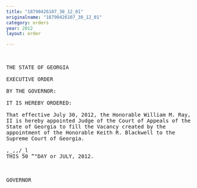 ```yaml
---
title: "18790426107_30_12_01"
originalname: "18790426107_30_12_01"
category: orders
year: 2012
layout: order

---
```

<pre>
 

THE STATE OF GEORGIA

EXECUTIVE ORDER

BY THE GOVERNOR:

IT IS HEREBY ORDERED:

That effective July 30, 2012, the Honorable William M. Ray,
II is hereby appointed Judge of the Court of Appeals of the
State of Georgia to fill the Vacancy created by the
appointment of the Honorable Keith R. Blackwell to the
Supreme Court of Georgia.

,_,,/_l
THIS 50 ”"DAY or JULY, 2012.

 

GOVERNOR

</pre>
